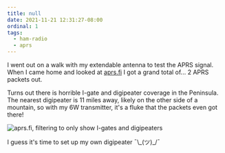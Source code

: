 ```yaml
---
title: null
date: 2021-11-21 12:31:27-08:00
ordinal: 1
tags:
  - ham-radio
  - aprs
---
```


I went out on a walk with my extendable antenna to test the APRS signal. When I
came home and looked at [aprs.fi](https://aprs.fi) I got a grand total of... 2
APRS packets out.

Turns out there is horrible I-gate and digipeater coverage in the Peninsula. The
nearest digipeater is 11 miles away, likely on the other side of a mountain, so
with my 6W transmitter, it's a fluke that the packets even got there!

![aprs.fi, filtering to only show I-gates and digipeaters](https://s3.us-west-000.backblazeb2.com/nyaabucket/68047207527a66fe8e357c31aa9edc765760454d713509eb8773316db9d86ef9/digipeater-map.png)

I guess it's time to set up my own digipeater ¯\\\_(ツ)\_/¯
